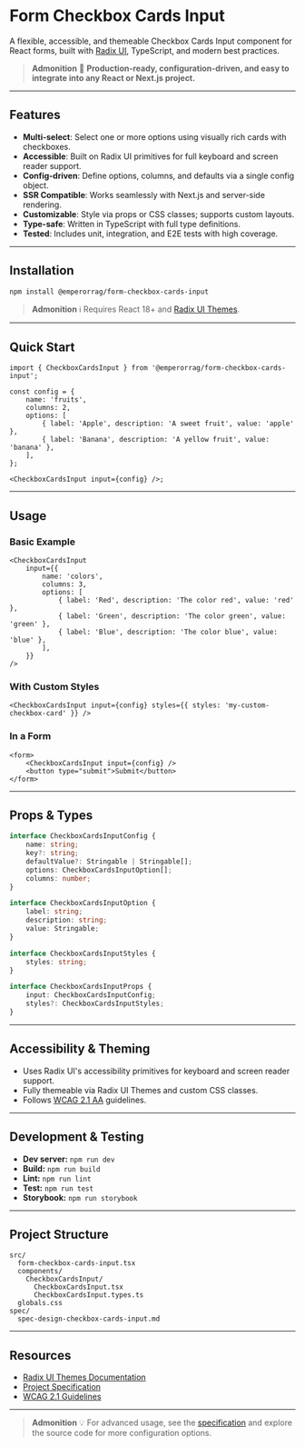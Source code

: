 # Form Checkbox Cards Input

A flexible, accessible, and themeable Checkbox Cards Input component for React forms, built with [Radix UI](https://www.radix-ui.com/themes/docs/components/checkbox-cards), TypeScript, and modern best practices.

> **Admonition**
> :rocket: **Production-ready, configuration-driven, and easy to integrate into any React or Next.js project.**

---

## Features

- **Multi-select**: Select one or more options using visually rich cards with checkboxes.
- **Accessible**: Built on Radix UI primitives for full keyboard and screen reader support.
- **Config-driven**: Define options, columns, and defaults via a single config object.
- **SSR Compatible**: Works seamlessly with Next.js and server-side rendering.
- **Customizable**: Style via props or CSS classes; supports custom layouts.
- **Type-safe**: Written in TypeScript with full type definitions.
- **Tested**: Includes unit, integration, and E2E tests with high coverage.

---

## Installation

```sh
npm install @emperorrag/form-checkbox-cards-input
```

> **Admonition**
> :information_source: Requires React 18+ and [Radix UI Themes](https://www.radix-ui.com/themes/docs/components/checkbox-cards).

---

## Quick Start

```tsx
import { CheckboxCardsInput } from '@emperorrag/form-checkbox-cards-input';

const config = {
	name: 'fruits',
	columns: 2,
	options: [
		{ label: 'Apple', description: 'A sweet fruit', value: 'apple' },
		{ label: 'Banana', description: 'A yellow fruit', value: 'banana' },
	],
};

<CheckboxCardsInput input={config} />;
```

---

## Usage

### Basic Example

```tsx
<CheckboxCardsInput
	input={{
		name: 'colors',
		columns: 3,
		options: [
			{ label: 'Red', description: 'The color red', value: 'red' },
			{ label: 'Green', description: 'The color green', value: 'green' },
			{ label: 'Blue', description: 'The color blue', value: 'blue' },
		],
	}}
/>
```

### With Custom Styles

```tsx
<CheckboxCardsInput input={config} styles={{ styles: 'my-custom-checkbox-card' }} />
```

### In a Form

```tsx
<form>
	<CheckboxCardsInput input={config} />
	<button type="submit">Submit</button>
</form>
```

---

## Props & Types

```ts
interface CheckboxCardsInputConfig {
	name: string;
	key?: string;
	defaultValue?: Stringable | Stringable[];
	options: CheckboxCardsInputOption[];
	columns: number;
}

interface CheckboxCardsInputOption {
	label: string;
	description: string;
	value: Stringable;
}

interface CheckboxCardsInputStyles {
	styles: string;
}

interface CheckboxCardsInputProps {
	input: CheckboxCardsInputConfig;
	styles?: CheckboxCardsInputStyles;
}
```

---

## Accessibility & Theming

- Uses Radix UI's accessibility primitives for keyboard and screen reader support.
- Fully themeable via Radix UI Themes and custom CSS classes.
- Follows [WCAG 2.1 AA](https://www.w3.org/WAI/WCAG21/quickref/) guidelines.

---

## Development & Testing

- **Dev server:** `npm run dev`
- **Build:** `npm run build`
- **Lint:** `npm run lint`
- **Test:** `npm run test`
- **Storybook:** `npm run storybook`

---

## Project Structure

```
src/
  form-checkbox-cards-input.tsx
  components/
    CheckboxCardsInput/
      CheckboxCardsInput.tsx
      CheckboxCardsInput.types.ts
  globals.css
spec/
  spec-design-checkbox-cards-input.md
```

---

## Resources

- [Radix UI Themes Documentation](https://www.radix-ui.com/themes/docs/components/checkbox-cards)
- [Project Specification](./spec/spec-design-checkbox-cards-input.md)
- [WCAG 2.1 Guidelines](https://www.w3.org/WAI/WCAG21/quickref/)

---

> **Admonition**
> :bulb: For advanced usage, see the [specification](./spec/spec-design-checkbox-cards-input.md) and explore the source code for more configuration options.
